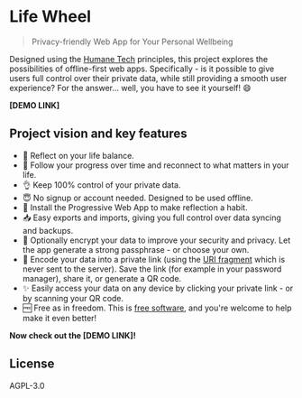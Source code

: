 # Life Wheel

> Privacy-friendly Web App for Your Personal Wellbeing

Designed using the [Humane Tech](https://www.humanetech.com/) principles, this project explores the possibilities of offline-first web apps. Specifically - is it possible to give users full control over their private data, while still providing a smooth user experience? For the answer... well, you have to see it yourself! 😄

**[DEMO LINK]**

## Project vision and key features

-   🧘 Reflect on your life balance.
-   🌱 Follow your progress over time and reconnect to what matters in your life.
-   👌 Keep 100% control of your private data.
-   😇 No signup or account needed. Designed to be used offline.
-   📲 Install the Progressive Web App to make reflection a habit.
-   📥 Easy exports and imports, giving you full control over data syncing and backups.
-   🔐 Optionally encrypt your data to improve your security and privacy. Let the app generate a strong passphrase - or choose your own.
-   🔗 Encode your data into a private link (using the [URI fragment](https://en.wikipedia.org/wiki/URI_fragment) which is never sent to the server). Save the link (for example in your password manager), share it, or generate a QR code.
-   ✨ Easily access your data on any device by clicking your private link - or by scanning your QR code.
-   🆓 Free as in freedom. This is [free software](https://www.gnu.org/philosophy/free-sw.html), and you're welcome to help make it even better!

**Now check out the [DEMO LINK]!**

## License

AGPL-3.0
